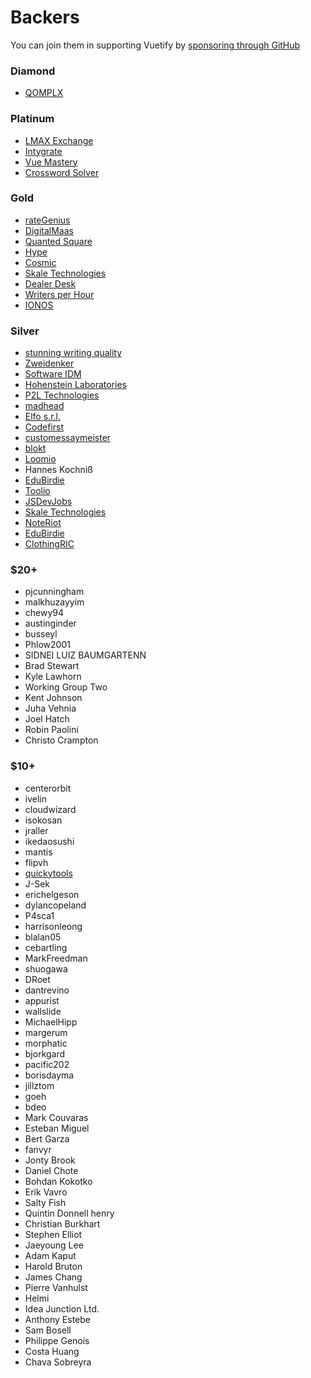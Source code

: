 # Backers

You can join them in supporting Vuetify by [sponsoring through GitHub](https://github.com/sponsors/johnleider)

### Diamond
- [QOMPLX](https://www.qomplx.com/)

### Platinum
- [LMAX Exchange](https://www.lmax.com/)
- [Intygrate](http://intygrate.com/)
- [Vue Mastery](http://vuemastery.com/)
- [Crossword Solver](http://crossword-solver.io/)

### Gold
- [rateGenius](https://application.rategenius.com/) <!-- Ravi Alamuri -->
- [DigitalMaas](https://www.digitalmaas.com/) <!-- Scott Francis -->
- [Quanted Square](https://analytics.quantedsquare.com/)
- [Hype](https://www.hypeinnovation.com/home)
- [Cosmic](https://www.cosmicjs.com/)
- [Skale Technologies](http://www.skaletech.com/)
- [Dealer Desk](https://www.dealerdesk.de/)
- [Writers per Hour](https://writersperhour.com/buy-essay/)
- [IONOS](https://ad.doubleclick.net/ddm/trackclk/N297201.3972065VUEPARTNERPROGRAM/B24927215.287498450;dc_trk_aid=481168480;dc_trk_cid=141067660;dc_lat=;dc_rdid=;tag_for_child_directed_treatment=;tfua=;gdpr=$%7BGDPR%7D;gdpr_consent=$%7BGDPR_CONSENT_755%7D?https://www.ionos.de/partner?utm_source=Vue&utm_medium=paid-social&utm_campaign=ION-DEU-VUE-ABP-AWR-AgencyBusiness&utm_term=&utm_content=ION-DEU-VUE-ABP-AWR-AgencyBusiness&ac=OM.PU.PUo54K418813T7073a)

### Silver
- [stunning writing quality](https://essayacademia.com/)
- [Zweidenker](http://zweidenker.de) <!-- Christian Denker -->
- [Software IDM](https://softwareidm.com/) <!-- Peter Sidebotham -->
- [Hohenstein Laboratories](https://www.hohenstein.de/en/home/home.xhtml)
- [P2L Technologies](https://p2l.tech/) <!-- Blaise Laflamme -->
- [madhead](https://www.madhead.com/) <!-- Terence Tsang -->
- [Elfo s.r.l.](https://www.elfo.net/)
- [Codefirst](https://www.codefirst.co.uk/)
- [customessaymeister](https://www.customessaymeister.com/)
- [blokt](https://blokt.com/)
- [Loomio](https://www.loomio.org/)
- Hannes Kochniß
- [EduBirdie](https://edubirdie.com/)
- [Toolio](https://www.toolio.com/)
- [JSDevJobs](https://jsdevjobs.com/)
- [Skale Technologies](http://www.skaletech.com/)
- [NoteRiot](https://note.riot.ai/)
- [EduBirdie](https://edubirdie.com/)
- [ClothingRIC](https://www.clothingric.com/)

### $20+
- pjcunningham
- malkhuzayyim
- chewy94
- austinginder
- busseyl
- Phlow2001
- SIDNEI LUIZ BAUMGARTENN
- Brad Stewart
- Kyle Lawhorn
- Working Group Two
- Kent Johnson
- Juha Vehnia
- Joel Hatch
- Robin Paolini
- Christo Crampton

### $10+
- centerorbit
- ivelin
- cloudwizard
- isokosan
- jraller
- ikedaosushi
- mantis
- flipvh
- [quickytools](https://www.quickytools.com) <!-- hueachilles -->
- J-Sek
- erichelgeson
- dylancopeland
- P4sca1
- harrisonleong
- blalan05
- cebartling
- MarkFreedman
- shuogawa
- DRoet
- dantrevino
- appurist
- wallslide
- MichaelHipp
- margerum
- morphatic
- bjorkgard
- pacific202
- borisdayma
- jillztom
- goeh
- bdeo
- Mark Couvaras
- Esteban Miguel
- Bert Garza
- fanvyr
- Jonty Brook
- Daniel Chote
- Bohdan Kokotko
- Erik Vavro
- Salty Fish
- Quintin Donnell henry
- Christian Burkhart
- Stephen Elliot
- Jaeyoung Lee
- Adam Kaput
- Harold Bruton
- James Chang
- Pierre Vanhulst
- Helmi
- Idea Junction Ltd.
- Anthony Estebe
- Sam Bosell
- Philippe Genois
- Costa Huang
- Chava Sobreyra
